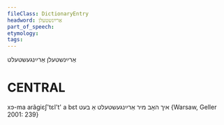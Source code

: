 ```yaml
---
fileClass: DictionaryEntry
headword: אַרײַנשטעלן
part_of_speech: 
etymology: 
tags: 
---
```

אַרײַנשטעלן
אַרײַנגעשטעלט

CENTRAL
========

xɔ-ma arãgiɛʃ'tɛl't' a bɛt איך האָב מיר אַרײַנגעשטעלט אַ בעט {Warsaw, Geller 2001: 239}
